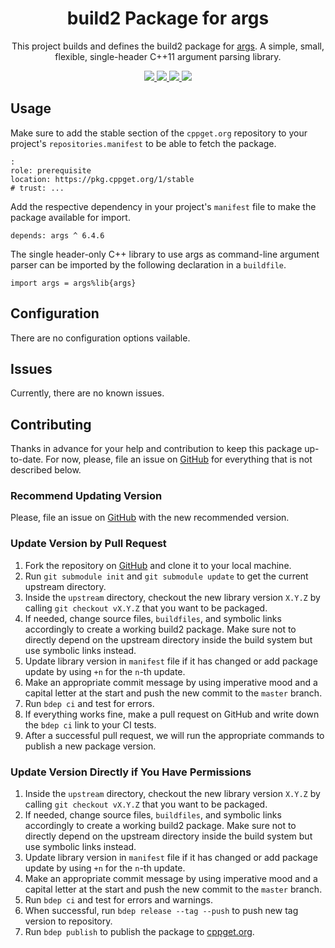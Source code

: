<h1 align="center">
    build2 Package for args
</h1>

<p align="center">
    This project builds and defines the build2 package for <a href="https://github.com/taywee/args">args</a>.
    A simple, small, flexible, single-header C++11 argument parsing library.
</p>

<p align="center">
    <a href="https://github.com/taywee/args">
        <img src="https://img.shields.io/website/https/github.com/taywee/args.svg?down_message=offline&label=Official&style=for-the-badge&up_color=blue&up_message=online">
    </a>
    <a href="https://github.com/build2-packaging/args">
        <img src="https://img.shields.io/website/https/github.com/build2-packaging/args.svg?down_message=offline&label=build2&style=for-the-badge&up_color=blue&up_message=online">
    </a>
    <a href="https://cppget.org/args">
        <img src="https://img.shields.io/website/https/cppget.org/args.svg?down_message=offline&label=cppget.org&style=for-the-badge&up_color=blue&up_message=online">
    </a>
    <a href="https://queue.cppget.org/args">
        <img src="https://img.shields.io/website/https/queue.cppget.org/args.svg?down_message=empty&down_color=blue&label=queue.cppget.org&style=for-the-badge&up_color=orange&up_message=running">
    </a>
</p>

## Usage
Make sure to add the stable section of the `cppget.org` repository to your project's `repositories.manifest` to be able to fetch the package.

    :
    role: prerequisite
    location: https://pkg.cppget.org/1/stable
    # trust: ...

Add the respective dependency in your project's `manifest` file to make the package available for import.

    depends: args ^ 6.4.6

The single header-only C++ library to use args as command-line argument parser can be imported by the following declaration in a `buildfile`.

    import args = args%lib{args}

## Configuration
There are no configuration options vailable.

## Issues
Currently, there are no known issues.

## Contributing
Thanks in advance for your help and contribution to keep this package up-to-date.
For now, please, file an issue on [GitHub](https://github.com/build2-packaging/args/issues) for everything that is not described below.

### Recommend Updating Version
Please, file an issue on [GitHub](https://github.com/build2-packaging/args/issues) with the new recommended version.

### Update Version by Pull Request
1. Fork the repository on [GitHub](https://github.com/build2-packaging/args) and clone it to your local machine.
2. Run `git submodule init` and `git submodule update` to get the current upstream directory.
3. Inside the `upstream` directory, checkout the new library version `X.Y.Z` by calling `git checkout vX.Y.Z` that you want to be packaged.
4. If needed, change source files, `buildfiles`, and symbolic links accordingly to create a working build2 package. Make sure not to directly depend on the upstream directory inside the build system but use symbolic links instead.
5. Update library version in `manifest` file if it has changed or add package update by using `+n` for the `n`-th update.
6. Make an appropriate commit message by using imperative mood and a capital letter at the start and push the new commit to the `master` branch.
7. Run `bdep ci` and test for errors.
8. If everything works fine, make a pull request on GitHub and write down the `bdep ci` link to your CI tests.
9. After a successful pull request, we will run the appropriate commands to publish a new package version.

### Update Version Directly if You Have Permissions
1. Inside the `upstream` directory, checkout the new library version `X.Y.Z` by calling `git checkout vX.Y.Z` that you want to be packaged.
2. If needed, change source files, `buildfiles`, and symbolic links accordingly to create a working build2 package. Make sure not to directly depend on the upstream directory inside the build system but use symbolic links instead.
3. Update library version in `manifest` file if it has changed or add package update by using `+n` for the `n`-th update.
4. Make an appropriate commit message by using imperative mood and a capital letter at the start and push the new commit to the `master` branch.
5. Run `bdep ci` and test for errors and warnings.
6. When successful, run `bdep release --tag --push` to push new tag version to repository.
7. Run `bdep publish` to publish the package to [cppget.org](https://cppget.org).
